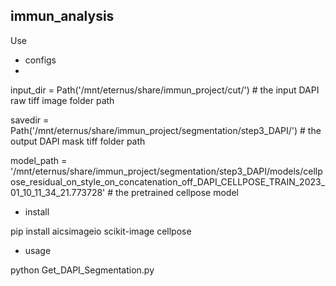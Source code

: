 ## immun_analysis

Use 

- configs
- 
input_dir =  Path('/mnt/eternus/share/immun_project/cut/')  # the input DAPI raw tiff image folder path

savedir = Path('/mnt/eternus/share/immun_project/segmentation/step3_DAPI/') # the output DAPI mask tiff folder path

model_path = '/mnt/eternus/share/immun_project/segmentation/step3_DAPI/models/cellpose_residual_on_style_on_concatenation_off_DAPI_CELLPOSE_TRAIN_2023_01_10_11_34_21.773728' # the pretrained cellpose model  

- install

pip install aicsimageio scikit-image cellpose

- usage

python Get_DAPI_Segmentation.py
